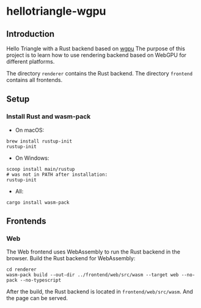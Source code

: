 # hellotriangle-wgpu

## Introduction

Hello Triangle with a Rust backend based on [wgpu](https://wgpu.rs/)
The purpose of this project is to learn how to use rendering backend based on WebGPU for different platforms.

The directory `renderer` contains the Rust backend.
The directory `frontend` contains all frontends.

## Setup

### Install Rust and wasm-pack

- On macOS:

```shell
brew install rustup-init
rustup-init
```

- On Windows:

```shell
scoop install main/rustup
# was not in PATH after installation:
rustup-init 
```

- All:

```shell
cargo install wasm-pack
```

## Frontends

### Web

The Web frontend uses WebAssembly to run the Rust backend in the browser.
Build the Rust backend for WebAssembly:

```shell
cd renderer
wasm-pack build --out-dir ../frontend/web/src/wasm --target web --no-pack --no-typescript
```

After the build, the Rust backend is located in `frontend/web/src/wasm`. And the page can be served.
